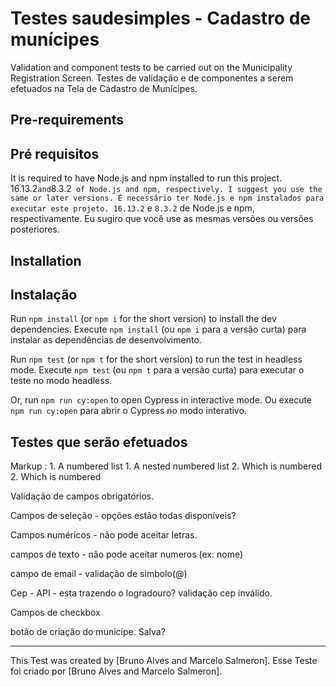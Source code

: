 # Testes saudesimples - Cadastro de munícipes

Validation and component tests to be carried out on the Municipality Registration Screen.
Testes de validação e de componentes a serem efetuados na Tela de Cadastro de Munícipes.

## Pre-requirements
## Pré requisitos

It is required to have Node.js and npm installed to run this project.
16.13.2` and `8.3.2` of Node.js and npm, respectively. I suggest you use the same or later versions.
É necessário ter Node.js e npm instalados para executar este projeto.
16.13.2` e `8.3.2` de Node.js e npm, respectivamente. Eu sugiro que você use as mesmas versões ou versões posteriores.

## Installation 
## Instalação

Run `npm install` (or `npm i` for the short version) to install the dev dependencies.
Execute `npm install` (ou `npm i` para a versão curta) para instalar as dependências de desenvolvimento.

Run `npm test` (or `npm t` for the short version) to run the test in headless mode.
Execute `npm test` (ou `npm t` para a versão curta) para executar o teste no modo headless.

Or, run `npm run cy:open` to open Cypress in interactive mode.
Ou execute `npm run cy:open` para abrir o Cypress no modo interativo.

## Testes que serão efetuados 

Markup : 1. A numbered list
              1. A nested numbered list
              2. Which is numbered
          2. Which is numbered

Validação de campos obrigatórios.

Campos de seleção - opções estão todas disponíveis?

Campos numéricos - não pode aceitar letras.

campos de texto - não pode aceitar numeros (ex: nome)

campo de email - validação de simbolo(@)

Cep - API - esta trazendo o logradouro? validação cep inválido.

Campos de checkbox 

botão de criação do municipe. Salva? 
___

This Test was created by [Bruno Alves and Marcelo Salmeron].
Esse Teste foi criado por [Bruno Alves and Marcelo Salmeron].